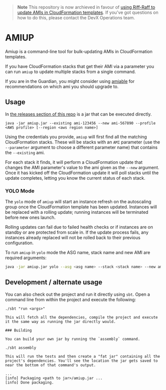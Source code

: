 > **Note**
> This repository is now archieved in favour of [using Riff-Raff to update AMIs in CloudFormation templates](https://riffraff.gutools.co.uk/docs/magenta-lib/types#amicloudformationparameter).
> If you've got questions on how to do this, please contact the DevX Operations team.

AMIUP
=====

Amiup is a command-line tool for bulk-updating AMIs in CloudFormation
templates.

If you have CloudFormation stacks that get their AMI via a parameter
you can run `amiup` to update multiple stacks from a single command.

If you are in the Guardian, you might consider using
[amiable](https://amiable.gutools.co.uk/) for recommendations on which
ami you should upgrade to.

## Usage

In
[the releases section of this repo](https://github.com/guardian/amiup/releases)
is a jar that can be executed directly.

    java -jar amiup.jar --existing ami-123456 --new ami-567890 --profile <AWS profile> [--region <aws region name>]

Using the credentials you provide, `amiup` will first find all the
matching CloudFormation stacks. These will be stacks with an `AMI`
parameter (use the `--parameter` argument to choose a different
parameter name) that contains the `--existing` ami.

For each stack it finds, it will perform a CloudFormation update that
changes the AMI parameter's value to the ami given as the `--new`
argument. Once it has kicked off the CloudFormation update it will
poll stacks until the update completes, letting you know the current
status of each stack.

### YOLO Mode

The `yolo` mode of `amiup` will start an instance refresh on the
autoscaling group once the CloudFormation template has been updated.
Instances will be replaced with a rolling update; running instances
will be terminated before new ones launch.

Rolling updates can fail due to failed health checks or if instances
are on standby or are protected from scale in. If the update process
fails, any instances already replaced will not be rolled back to their
previous configuration.

To run `amiup` in `yolo` mode the ASG name, stack name and new AMI are
required arguments:

```bash
java -jar amiup.jar yolo --asg <asg name> --stack <stack name> --new ami-567890 --profile <AWS profile> [--region <aws region name>]
```

## Development / alternate usage

You can also check out the project and run it directly using
`sbt`. Open a command line from within the project and execute the
following:

    ./sbt "run <args>"
    
    This will fetch all the dependencies, compile the project and execute
    it the same way as running the jar directly would.
    
    ### Building
    
    You can build your own jar by running the `assembly` command.
    
    ./sbt assembly
    
    This will run the tests and then create a "fat jar" containing all the
    project's dependencies. You'll see the location the jar gets saved to
    near the bottom of that command's output.
    
    ...
    [info] Packaging <path to jar>/amiup.jar ...
    [info] Done packaging.
